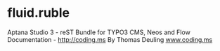 fluid.ruble
===========

Aptana Studio 3 - reST Bundle for TYPO3 CMS, Neos and Flow Documentation - http://coding.ms 
By Thomas Deuling
www.coding.ms
